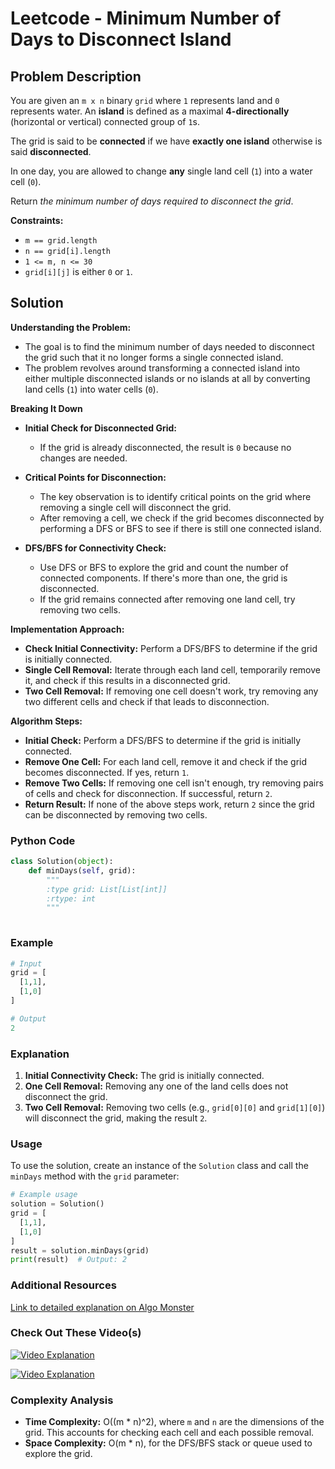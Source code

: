 # Leetcode - Minimum Number of Days to Disconnect Island

## Problem Description

You are given an `m x n` binary `grid` where `1` represents land and `0` represents water. An **island** is defined as a maximal **4-directionally** (horizontal or vertical) connected group of `1`s.

The grid is said to be **connected** if we have  **exactly one island** otherwise is said **disconnected**.

In one day, you are allowed to change **any** single land cell (`1`) into a water cell (`0`).

Return *the minimum number of days required to disconnect the grid*.

**Constraints:**
- `m == grid.length`
- `n == grid[i].length`
- `1 <= m, n <= 30`
- `grid[i][j]` is either `0` or `1`.

## Solution

**Understanding the Problem:**
   - The goal is to find the minimum number of days needed to disconnect the grid such that it no longer forms a single connected island.
   - The problem revolves around transforming a connected island into either multiple disconnected islands or no islands at all by converting land cells (`1`) into water cells (`0`).

**Breaking It Down**
   - **Initial Check for Disconnected Grid:**
     - If the grid is already disconnected, the result is `0` because no changes are needed.
     
   - **Critical Points for Disconnection:**
     - The key observation is to identify critical points on the grid where removing a single cell will disconnect the grid.
     - After removing a cell, we check if the grid becomes disconnected by performing a DFS or BFS to see if there is still one connected island.

   - **DFS/BFS for Connectivity Check:**
     - Use DFS or BFS to explore the grid and count the number of connected components. If there's more than one, the grid is disconnected.
     - If the grid remains connected after removing one land cell, try removing two cells.

**Implementation Approach:**
   - **Check Initial Connectivity:** Perform a DFS/BFS to determine if the grid is initially connected.
   - **Single Cell Removal:** Iterate through each land cell, temporarily remove it, and check if this results in a disconnected grid.
   - **Two Cell Removal:** If removing one cell doesn't work, try removing any two different cells and check if that leads to disconnection.

**Algorithm Steps:**
   - **Initial Check:** Perform a DFS/BFS to determine if the grid is initially connected.
   - **Remove One Cell:** For each land cell, remove it and check if the grid becomes disconnected. If yes, return `1`.
   - **Remove Two Cells:** If removing one cell isn't enough, try removing pairs of cells and check for disconnection. If successful, return `2`.
   - **Return Result:** If none of the above steps work, return `2` since the grid can be disconnected by removing two cells.

### Python Code

```python
class Solution(object):
    def minDays(self, grid):
        """
        :type grid: List[List[int]]
        :rtype: int
        """
        
```

### Example

```python
# Input
grid = [
  [1,1],
  [1,0]
]

# Output
2
```

### Explanation
1. **Initial Connectivity Check:** The grid is initially connected.
2. **One Cell Removal:** Removing any one of the land cells does not disconnect the grid.
3. **Two Cell Removal:** Removing two cells (e.g., `grid[0][0]` and `grid[1][0]`) will disconnect the grid, making the result `2`.

### Usage

To use the solution, create an instance of the `Solution` class and call the `minDays` method with the `grid` parameter:

```python
# Example usage
solution = Solution()
grid = [
  [1,1],
  [1,0]
]
result = solution.minDays(grid)
print(result)  # Output: 2
```

### Additional Resources

[Link to detailed explanation on Algo Monster](https://algo.monster/liteproblems/1568)

### Check Out These Video(s)

[![Video Explanation](https://img.youtube.com/vi/aO-QbJ5eZwU/mqdefault.jpg)](https://youtu.be/aO-QbJ5eZwU)

[![Video Explanation](https://img.youtube.com/vi/Cta6Sa9EMYw/mqdefault.jpg)](https://youtu.be/Cta6Sa9EMYw)

### Complexity Analysis

- **Time Complexity:** O((m * n)^2), where `m` and `n` are the dimensions of the grid. This accounts for checking each cell and each possible removal.
- **Space Complexity:** O(m * n), for the DFS/BFS stack or queue used to explore the grid.